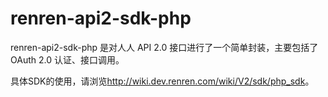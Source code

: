 renren-api2-sdk-php
===================

renren-api2-sdk-php 是对人人 API 2.0 接口进行了一个简单封装，主要包括了 OAuth 2.0 认证、接口调用。

具体SDK的使用，请浏览<http://wiki.dev.renren.com/wiki/V2/sdk/php_sdk>。
